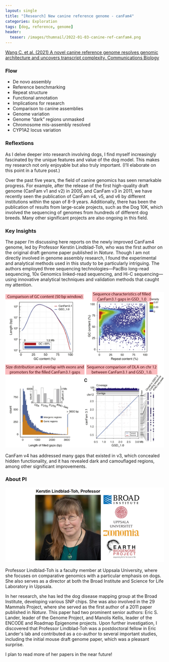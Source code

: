 ```yaml
---
layout: single
title: "[Research] New canine reference genome - canFam4"
categories: Exploration
tags: [dog, reference, genome]
header:
  teaser: /images/thumnail/2022-01-03-canine-ref-canfam4.png
---
```


[Wang C. et al. (2021) A novel canine reference genome resolves genomic architecture and uncovers transcript complexity. Communications Biology](https://www.nature.com/articles/s42003-021-01698-x)

### Flow

- De novo assembly
- Reference benchmarking
- Repeat structure
- Functional annotation
- Implications for research
- Comparison to canine assemblies
- Genome variation
- Genome “dark” regions unmasked
- Chromosome mis-assembly resolved
- CYP1A2 locus variation

### Reflextions

As I delve deeper into research involving dogs, I find myself increasingly fascinated by the unique features and value of the dog model. This makes my research not only enjoyable but also truly important. (I’ll elaborate on this point in a future post.)

Over the past five years, the field of canine genomics has seen remarkable progress. For example, after the release of the first high-quality draft genome (CanFam v1 and v2) in 2005, and CanFam v3 in 2011, we have recently seen the publication of CanFam v4, v5, and v6 by different institutions within the span of 8-9 years. Additionally, there has been the publication of results from large-scale projects, such as the Dog 10K, which involved the sequencing of genomes from hundreds of different dog breeds. Many other significant projects are also ongoing in this field.

### Key Insights

The paper I’m discussing here reports on the newly improved CanFam4 genome, led by Professor Kerstin Lindblad-Toh, who was the first author on the original draft genome paper published in *Nature*. Though I am not directly involved in genome assembly research, I found the experimental and analytical methods used in this study to be particularly intriguing. The authors employed three sequencing technologies—PacBio long-read sequencing, 10x Genomics linked-read sequencing, and Hi-C sequencing—using innovative analytical techniques and validation methods that caught my attention.

![0f003f8f2dcf347be646ba2c83463f6d3a1bb326.png](../../images/2022-01-03-canine-ref-canfam4/cc03d8c2ad5bb2558cc3f44a86be42815ca115c8.png)

CanFam v4 has addressed many gaps that existed in v3, which concealed hidden functionality, and it has revealed dark and camouflaged regions, among other significant improvements.

### About PI

![2024-08-13-02-11-24-image.png](../../images/2022-01-03-canine-ref-canfam4/3f552cce87a545b9ffac6c0829b202c33776ec8c.png)

Professor Lindblad-Toh is a faculty member at Uppsala University, where she focuses on comparative genomics with a particular emphasis on dogs. She also serves as a director at both the Broad Institute and Science for Life Laboratory in Uppsala.

In her research, she has led the dog disease mapping group at the Broad Institute, developing various SNP chips. She was also involved in the 29 Mammals Project, where she served as the first author of a 2011 paper published in *Nature*. This paper had two prominent senior authors: Eric S. Lander, leader of the Genome Project, and Manolis Kellis, leader of the ENCODE and Roadmap Epigenome projects. Upon further investigation, I discovered that Professor Lindblad-Toh was a postdoctoral fellow in Eric Lander's lab and contributed as a co-author to several important studies, including the initial mouse draft genome paper, which was a pleasant surprise.

I plan to read more of her papers in the near future!